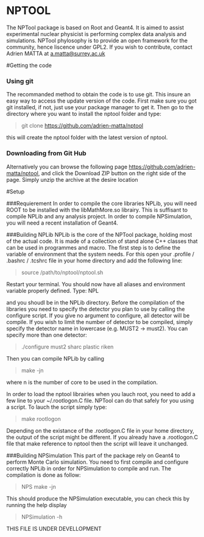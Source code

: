 NPTOOL
======

The NPTool package is based on Root and Geant4. It is aimed to assist experimental nuclear physicist is performing complex data analysis and simulations. NPTool phylosophy is to provide an open framework for the community, hence liscence under GPL2. If you wish to contribute, contact Adrien MATTA at a.matta@surrey.ac.uk

#Getting the code

### Using git
The recommanded method to obtain the code is to use git. This insure an easy way to access the update version of the code. First make sure you got git installed, if not, just use your package manager to get it. Then go to the directory where you want to install the nptool folder and type:

>git clone https://github.com/adrien-matta/nptool

this will create the nptool folder with the latest version of nptool.

### Downloading from Git Hub
Alternatively you can browse the following page https://github.com/adrien-matta/nptool, and click the Download ZIP button on the right side of the page. Simply unzip the archive at the desire location

#Setup

###Requierement
In order to compile the core libraries NPLib, you will need ROOT to be installed with the libMathMore.so librairy. This is suffisant to compile NPLib and any analysis project. In order to compile NPSimulation, you will need a recent installation of Geant4.

###Building NPLib
NPLib is the core of the NPTool package, holding most of the actual code. It is made of a collection of stand alone C++ classes that can be used in programmes and macro. The first step is to define the variable of environment that the system needs. For this open your .profile / .bashrc / .tcshrc file in your home directory and add the following line:
>source /path/to/nptool/nptool.sh

Restart your terminal. You should now have all aliases and environment variable properly defined. Type:
NPL

and you shoudl be in the NPLib directory. 
Before the compilation of the libraries you need to specify the detector you plan to use by calling the configure script. If you give no argument to configure, all detector will be compile. If you wish to limit the number of detector to be compiled, simply specify the detector name in lowercase (e.g. MUST2 -> must2). You can specify more than one detector:

>./configure must2 sharc plastic riken

Then you can compile NPLib by calling
>make -jn

where n is the number of core to be used in the compilation.

In order to load the nptool librairies when you lauch root, you need to add a few line to your ~/.rootlogon.C file. NPTool can do that safely for you using a script. To lauch the script simply type:
> make rootlogon

Depending on the existance of the .rootlogon.C file in your home directory, the output of the script might be different. If you already have a .rootlogon.C file that make reference to nptool then the script will leave it unchanged.

###Building NPSimulation
This part of the package rely on Geant4 to perform Monte Carlo simulation. You need to first compile and configure correctly NPLib in order for NPSimulation to compile and run. The compilation is done as follow:
>NPS
>make -jn

This should produce the NPSimulation executable, you can check this by running the help display
>NPSimulation -h



THIS FILE IS UNDER DEVELLOPMENT
